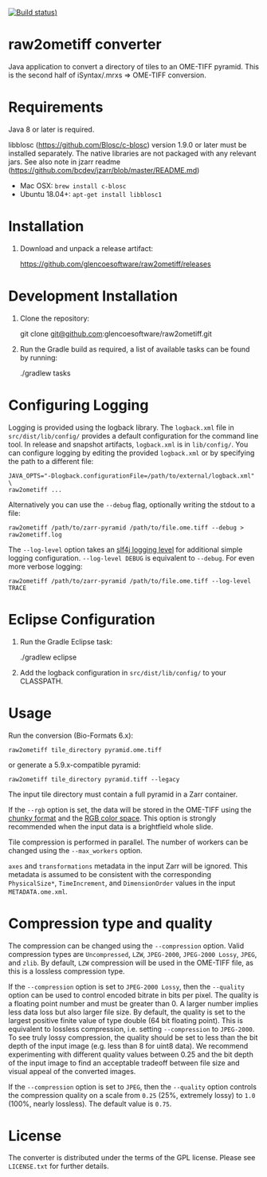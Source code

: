 [![Build status](https://github.com/glencoesoftware/raw2ometiff/workflows/Gradle/badge.svg))](https://github.com/glencoesoftware/raw2ometiff/actions)

raw2ometiff converter
=====================

Java application to convert a directory of tiles to an OME-TIFF pyramid.
This is the second half of iSyntax/.mrxs => OME-TIFF conversion.

Requirements
============

Java 8 or later is required.

libblosc (https://github.com/Blosc/c-blosc) version 1.9.0 or later must be installed separately.
The native libraries are not packaged with any relevant jars.  See also note in jzarr readme (https://github.com/bcdev/jzarr/blob/master/README.md)

 * Mac OSX: `brew install c-blosc`
 * Ubuntu 18.04+: `apt-get install libblosc1`

Installation
============

1. Download and unpack a release artifact:

    https://github.com/glencoesoftware/raw2ometiff/releases

Development Installation
========================

1. Clone the repository:

    git clone git@github.com:glencoesoftware/raw2ometiff.git

2. Run the Gradle build as required, a list of available tasks can be found by running:

    ./gradlew tasks

Configuring Logging
===================

Logging is provided using the logback library. The `logback.xml` file in `src/dist/lib/config/` provides a default configuration for the command line tool.
In release and snapshot artifacts, `logback.xml` is in `lib/config/`.
You can configure logging by editing the provided `logback.xml` or by specifying the path to a different file:

    JAVA_OPTS="-Dlogback.configurationFile=/path/to/external/logback.xml" \
    raw2ometiff ...

Alternatively you can use the `--debug` flag, optionally writing the stdout to a file:

    raw2ometiff /path/to/zarr-pyramid /path/to/file.ome.tiff --debug > raw2ometiff.log

The `--log-level` option takes an [slf4j logging level](https://www.slf4j.org/faq.html#fatal) for additional simple logging configuration.
`--log-level DEBUG` is equivalent to `--debug`. For even more verbose logging:

    raw2ometiff /path/to/zarr-pyramid /path/to/file.ome.tiff --log-level TRACE

Eclipse Configuration
=====================

1. Run the Gradle Eclipse task:

    ./gradlew eclipse

2. Add the logback configuration in `src/dist/lib/config/` to your CLASSPATH.

Usage
=====

Run the conversion (Bio-Formats 6.x):

    raw2ometiff tile_directory pyramid.ome.tiff

or generate a 5.9.x-compatible pyramid:

    raw2ometiff tile_directory pyramid.tiff --legacy

The input tile directory must contain a full pyramid in a Zarr container.

If the `--rgb` option is set, the data will be stored in the OME-TIFF using
the [chunky format](https://www.awaresystems.be/imaging/tiff/tifftags/planarconfiguration.html)
and the [RGB color space](https://www.awaresystems.be/imaging/tiff/tifftags/photometricinterpretation.html).
This option is strongly recommended when the input data is a brightfield whole slide.

Tile compression is performed in parallel.  The number of workers can be changed using the `--max_workers` option.

`axes` and `transformations` metadata in the input Zarr will be ignored. This metadata is assumed to be consistent
with the corresponding `PhysicalSize*`, `TimeIncrement`, and `DimensionOrder` values in the input `METADATA.ome.xml`.

Compression type and quality
============================

The compression can be changed using the `--compression` option.
Valid compression types are `Uncompressed`, `LZW`, `JPEG-2000`, `JPEG-2000 Lossy`, `JPEG`, and `zlib`.
By default, `LZW` compression will be used in the OME-TIFF file, as this is a lossless compression type.

If the `--compression` option is set to `JPEG-2000 Lossy`, then
the `--quality` option can be used to control encoded bitrate in bits per pixel.
The quality is a floating point number and must be greater than 0. A larger number implies less data loss but also larger file size.
By default, the quality is set to the largest positive finite value of type double (64 bit floating point).
This is equivalent to lossless compression, i.e. setting `--compression` to `JPEG-2000`.
To see truly lossy compression, the quality should be set to less than the bit depth of the input image (e.g. less than 8 for uint8 data).
We recommend experimenting with different quality values between 0.25 and the bit depth of the input image to find an acceptable tradeoff
between file size and visual appeal of the converted images.

If the `--compression` option is set to `JPEG`, then
the `--quality` option controls the compression quality on a scale from `0.25` (25%, extremely lossy)
to `1.0` (100%, nearly lossless). The default value is `0.75`.

License
=======

The converter is distributed under the terms of the GPL license.
Please see `LICENSE.txt` for further details.
